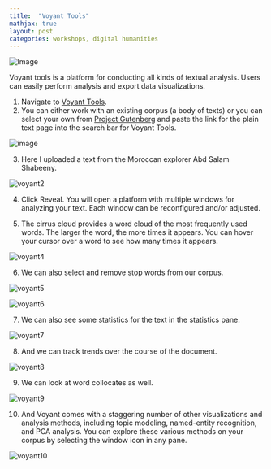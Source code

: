 ```yaml
---
title:  "Voyant Tools"
mathjax: true
layout: post
categories: workshops, digital humanities
---
```


![Image](https://blogs.providence.edu/digital-publishing/files/2016/05/Screen-Shot-2016-05-26-at-3.28.14-PM.png)

Voyant tools is a platform for conducting all kinds of textual analysis. Users can easily perform analysis and export data visualizations. 

1. Navigate to [Voyant Tools](voyant-tools.org).
2. You can either work with an existing corpus (a body of texts) or you can select your own from [Project Gutenberg](https://www.gutenberg.org/) and paste the link for the plain text page into the search bar for Voyant Tools.

![image](https://user-images.githubusercontent.com/22083340/156232832-537f3b32-35fe-4ee4-8bff-313d2db1babb.png)

3. Here I uploaded a text from the Moroccan explorer Abd Salam Shabeeny.

![voyant2](https://user-images.githubusercontent.com/22083340/156232938-c315eafc-dccc-4273-9b54-1eacea256ef6.png)

4. Click Reveal. You will open a platform with multiple windows for analyzing your text. Each window can be reconfigured and/or adjusted. 

5. The cirrus cloud provides a word cloud of the most frequently used words. The larger the word, the more times it appears. You can hover your cursor over a word to see how many times it appears.

![voyant4](https://user-images.githubusercontent.com/22083340/156234657-12aac37f-2882-4159-a4e4-640a7e8357e3.png)

6. We can also select and remove stop words from our corpus.

![voyant5](https://user-images.githubusercontent.com/22083340/156234925-0f6bee64-8df0-4f57-9b84-750545c60f4b.png)

![voyant6](https://user-images.githubusercontent.com/22083340/156234962-03a7bd71-abcf-4a9d-9a6c-ed7dd0b51929.png)

7. We can also see some statistics for the text in the statistics pane.

![voyant7](https://user-images.githubusercontent.com/22083340/156235100-8ba090f5-4375-428b-ae61-d3917b550edb.png)

8. And we can track trends over the course of the document.

![voyant8](https://user-images.githubusercontent.com/22083340/156235247-a59a62a1-6d24-4494-a4be-f6d236c8b54f.png)

9. We can look at word collocates as well.

![voyant9](https://user-images.githubusercontent.com/22083340/156235362-12ac1219-6e86-47a1-a3e8-d8514c56d03a.png)

10. And Voyant comes with a staggering number of other visualizations and analysis methods, including topic modeling, named-entity recognition, and PCA analysis. You can explore these various methods on your corpus by selecting the window icon in any pane.

![voyant10](https://user-images.githubusercontent.com/22083340/156235607-23c13d63-fe18-4841-988e-6ef2e3a274a2.png)


